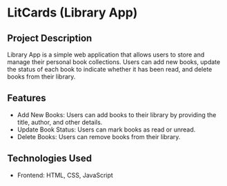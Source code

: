 # LitCards (Library App)

## Project Description

Library App is a simple web application that allows users to store and manage their personal book collections. Users can add new books, update the status of each book to indicate whether it has been read, and delete books from their library. 

## Features

* Add New Books: Users can add books to their library by providing the title, author, and other details.
* Update Book Status: Users can mark books as read or unread.
* Delete Books: Users can remove books from their library.

## Technologies Used

* Frontend: HTML, CSS, JavaScript
